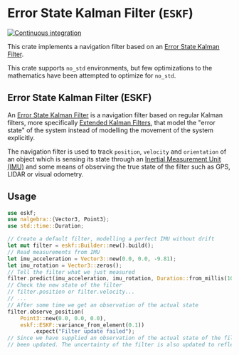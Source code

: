 # Error State Kalman Filter (`ESKF`)
[![Continuous integration](https://github.com/nordmoen/eskf-rs/actions/workflows/ci.yml/badge.svg)](https://github.com/nordmoen/eskf-rs/actions/workflows/ci.yml)

This crate implements a navigation filter based on an [Error State Kalman
Filter](./docs/Error_State_Kalman_Filter.pdf).

This crate supports `no_std` environments, but few optimizations to the
mathematics have been attempted to optimize for `no_std`.

## Error State Kalman Filter (ESKF)
An [Error State Kalman Filter](https://arxiv.org/abs/1711.02508) is a navigation
filter based on regular Kalman filters, more specifically [Extended Kalman
Filters](https://en.wikipedia.org/wiki/Extended_Kalman_filter), that model the
"error state" of the system instead of modelling the movement of the system
explicitly.

The navigation filter is used to track `position`, `velocity` and `orientation`
of an object which is sensing its state through an [Inertial Measurement Unit
(IMU)](https://en.wikipedia.org/wiki/Inertial_measurement_unit) and some means
of observing the true state of the filter such as GPS, LIDAR or visual odometry.

## Usage
```rust
use eskf;
use nalgebra::{Vector3, Point3};
use std::time::Duration;

// Create a default filter, modelling a perfect IMU without drift
let mut filter = eskf::Builder::new().build();
// Read measurements from IMU
let imu_acceleration = Vector3::new(0.0, 0.0, -9.81);
let imu_rotation = Vector3::zeros();
// Tell the filter what we just measured
filter.predict(imu_acceleration, imu_rotation, Duration::from_millis(1000));
// Check the new state of the filter
// filter.position or filter.velocity...
// ...
// After some time we get an observation of the actual state
filter.observe_position(
    Point3::new(0.0, 0.0, 0.0),
    eskf::ESKF::variance_from_element(0.1))
        .expect("Filter update failed");
// Since we have supplied an observation of the actual state of the filter the states have now
// been updated. The uncertainty of the filter is also updated to reflect this new information.
```
